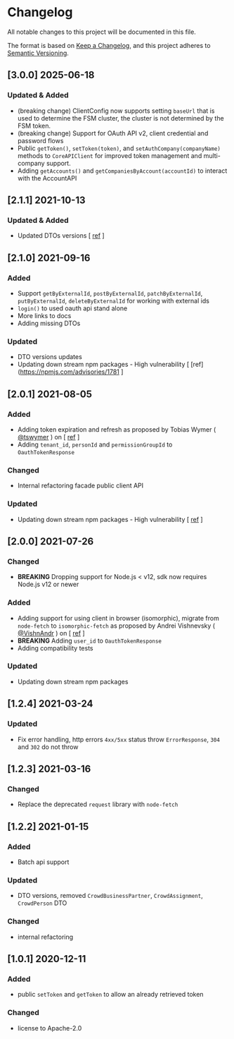 # Changelog

All notable changes to this project will be documented in this file.

The format is based on [Keep a Changelog](https://keepachangelog.com/en/1.0.0/),
and this project adheres to [Semantic Versioning](https://semver.org/spec/v2.0.0.html).

## [3.0.0] 2025-06-18
### Updated & Added
- (breaking change) ClientConfig now supports setting `baseUrl` that is used to determine the FSM cluster, the cluster is not determined by the FSM token.
- (breaking change) Support for OAuth API v2, client credential and password flows
- Public `getToken()`, `setToken(token)`, and `setAuthCompany(companyName)` methods to `CoreAPIClient` for improved token management and multi-company support.
- Adding `getAccounts()` and `getCompaniesByAccount(accountId)` to interact with the AccountAPI

## [2.1.1] 2021-10-13
### Updated & Added
- Updated DTOs versions [ [ref](https://github.com/SAP/fsm-sdk/pull/17) ]

## [2.1.0] 2021-09-16
### Added
- Support `getByExternalId`, `postByExternalId`, `patchByExternalId`, `putByExternalId`, `deleteByExternalId`  for working with external ids
- `login()` to used oauth api stand alone
- More links to docs 
- Adding missing DTOs

### Updated 
- DTO versions updates
- Updating down stream npm packages - High vulnerability [ [ref](https://npmjs.com/advisories/1781 ]

## [2.0.1] 2021-08-05
### Added
- Adding token expiration and refresh as proposed by Tobias Wymer ( [@tswymer](https://github.com/tswymer) ) on [ [ref](https://github.com/SAP/fsm-sdk/pull/11) ]
- Adding `tenant_id`, `personId` and `permissionGroupId` to `OauthTokenResponse`
### Changed 
- Internal refactoring facade public client API
### Updated 
- Updating down stream npm packages - High vulnerability [ [ref](https://npmjs.com/advisories/1770) ]

## [2.0.0] 2021-07-26
### Changed
- **BREAKING** Dropping support for Node.js < v12, sdk now requires Node.js v12 or newer 
### Added
- Adding support for using client in browser (isomorphic), migrate from `node-fetch` to `isomorphic-fetch` as proposed by Andrei Vishnevsky ( [@VishnAndr](https://github.com/VishnAndr) ) on [ [ref](https://github.com/SAP/fsm-sdk/pull/9) ]
- **BREAKING** Adding `user_id` to `OauthTokenResponse`
- Adding compatibility tests
### Updated 
- Updating down stream npm packages 


## [1.2.4] 2021-03-24
### Updated 
- Fix error handling, http errors `4xx/5xx` status throw `ErrorResponse`, `304` and `302` do not throw 

## [1.2.3] 2021-03-16
### Changed 
- Replace the deprecated `request` library with `node-fetch`

## [1.2.2] 2021-01-15
### Added
- Batch api support 
### Updated 
- DTO versions, removed `CrowdBusinessPartner`, `CrowdAssignment`, `CrowdPerson` DTO
### Changed
- internal refactoring

## [1.0.1] 2020-12-11
### Added
- public `setToken` and `getToken` to allow an already retrieved token
### Changed
- license to Apache-2.0